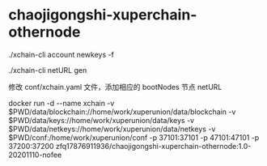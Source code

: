 # chaojigongshi-xuperchain-othernode

./xchain-cli account newkeys -f

./xchain-cli netURL gen

修改 conf/xchain.yaml 文件，添加相应的 bootNodes 节点 netURL

docker run -d --name xchain -v $PWD/data/blockchain://home/work/xuperunion/data/blockchain -v $PWD/data/keys://home/work/xuperunion/data/keys -v $PWD/data/netkeys://home/work/xuperunion/data/netkeys -v $PWD/conf:/home/work/xuperunion/conf -p 37101:37101 -p 47101:47101 -p 37200:37200 zfq17876911936/chaojigongshi-xuperchain-othernode:1.0-20201110-nofee

